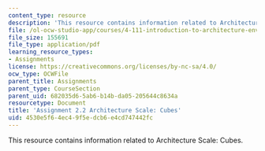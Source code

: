 ```yaml
---
content_type: resource
description: 'This resource contains information related to Architecture Scale: Cubes.'
file: /ol-ocw-studio-app/courses/4-111-introduction-to-architecture-environmental-design-spring-2014/4530e5f64ec49f5edcb6e4cd747442fc_MIT4_111S14_Assignment_2.2.pdf
file_size: 155691
file_type: application/pdf
learning_resource_types:
- Assignments
license: https://creativecommons.org/licenses/by-nc-sa/4.0/
ocw_type: OCWFile
parent_title: Assignments
parent_type: CourseSection
parent_uid: 682035d6-5ab6-b14b-da05-205644c8634a
resourcetype: Document
title: 'Assignment 2.2 Architecture Scale: Cubes'
uid: 4530e5f6-4ec4-9f5e-dcb6-e4cd747442fc
---
```

This resource contains information related to Architecture Scale: Cubes.